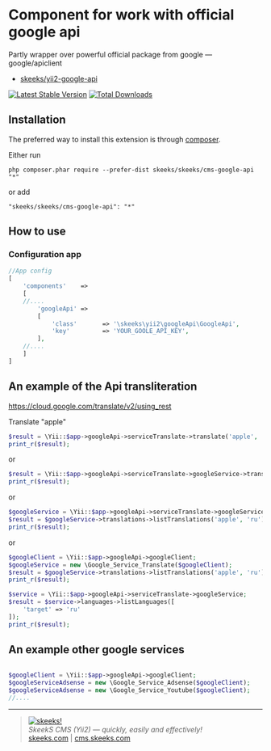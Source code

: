 Component for work with official google api
===================================

Partly wrapper over powerful official package from google — google/apiclient

* [skeeks/yii2-google-api](https://github.com/skeeks-semenov/yii2-google-api)


[![Latest Stable Version](https://img.shields.io/packagist/v/skeeks/skeeks/cms-google-api.svg)](https://packagist.org/packages/skeeks/skeeks/cms-google-api)
[![Total Downloads](https://img.shields.io/packagist/dt/skeeks/skeeks/cms-google-api.svg)](https://packagist.org/packages/skeeks/skeeks/cms-google-api)

Installation
------------

The preferred way to install this extension is through [composer](http://getcomposer.org/download/).

Either run

```
php composer.phar require --prefer-dist skeeks/skeeks/cms-google-api "*"
```

or add

```
"skeeks/skeeks/cms-google-api": "*"
```


How to use
----------

### Configuration app
```php
//App config
[
    'components'    =>
    [
    //....
        'googleApi' =>
        [
            'class'       => '\skeeks\yii2\googleApi\GoogleApi',
            'key'         => 'YOUR_GOOLE_API_KEY',
        ],
    //....
    ]
]

```

An example of the Api transliteration
---

https://cloud.google.com/translate/v2/using_rest

Translate "apple"

```php
$result = \Yii::$app->googleApi->serviceTranslate->translate('apple', 'ru');
print_r($result);
```

or

```php
$result = \Yii::$app->googleApi->serviceTranslate->googleService->translations->listTranslations('apple', 'ru');
print_r($result);
```

or

```php
$googleService = \Yii::$app->googleApi->serviceTranslate->googleService;
$result = $googleService->translations->listTranslations('apple', 'ru');
print_r($result);
```

or

```php
$googleClient = \Yii::$app->googleApi->googleClient;
$googleService = new \Google_Service_Translate($googleClient);
$result = $googleService->translations->listTranslations('apple', 'ru');
print_r($result);
```

```php
$service = \Yii::$app->googleApi->serviceTranslate->googleService;
$result = $service->languages->listLanguages([
    'target' => 'ru'
]);
print_r($result);
```


An example other google services
---

```php

$googleClient = \Yii::$app->googleApi->googleClient;
$googleServiceAdsense = new \Google_Service_Adsense($googleClient);
$googleServiceAdsense = new \Google_Service_Youtube($googleClient);
//....

```

___

> [![skeeks!](https://skeeks.com/img/logo/logo-no-title-80px.png)](https://skeeks.com)  
<i>SkeekS CMS (Yii2) — quickly, easily and effectively!</i>  
[skeeks.com](https://skeeks.com) | [cms.skeeks.com](https://cms.skeeks.com)


